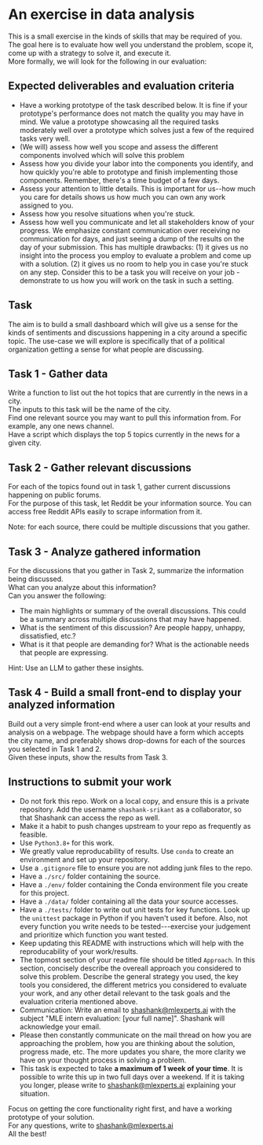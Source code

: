 # An exercise in data analysis

This is a small exercise in the kinds of skills that may be required of you.  
The goal here is to evaluate how well you understand the problem, scope it, come up with a strategy to solve it, and execute it.  
More formally, we will look for the following in our evaluation:

## Expected deliverables and evaluation criteria
- Have a working prototype of the task described below. It is fine if your prototype's performance does not match the quality you may have in mind. We value a prototype showcasing all the required tasks moderately well over a prototype which solves just a few of the required tasks very well.
- (We will) assess how well you scope and assess the different components involved which will solve this problem
- Assess how you divide your labor into the components you identify, and how quickly you're able to prototype and finish implementing those components. Remember, there's a time budget of a few days.
- Assess your attention to little details. This is important for us--how much you care for details shows us how much you can own any work assigned to you.
- Assess how you resolve situations when you're stuck.
- Assess how well you communicate and let all stakeholders know of your progress. We emphasize constant communication over receiving no communication for days, and just seeing a dump of the results on the day of your submission. This has multiple drawbacks: (1) it gives us no insight into the process you employ to evaluate a problem and come up with a solution. (2) it gives us no room to help you in case you're stuck on any step. Consider this to be a task you will receive on your job - demonstrate to us how you will work on the task in such a setting.

## Task
The aim is to build a small dashboard which will give us a sense for the kinds of sentiments and discussions happening in a city around a specific topic.
The use-case we will explore is specifically that of a political organization getting a sense for what people are discussing.

## Task 1 - Gather data
Write a function to list out the hot topics that are currently in the news in a city.  
The inputs to this task will be the name of the city.  
Find one relevant source you may want to pull this information from. For example, any one news channel.  
Have a script which displays the top 5 topics currently in the news for a given city.

## Task 2 - Gather relevant discussions
For each of the topics found out in task 1, gather current discussions happening on public forums.  
For the purpose of this task, let Reddit be your information source. You can access free Reddit APIs easily to scrape information from it.  

Note: for each source, there could be multiple discussions that you gather.

## Task 3 - Analyze gathered information
For the discussions that you gather in Task 2, summarize the information being discussed.  
What can you analyze about this information?  
Can you answer the following:
- The main highlights or summary of the overall discussions. This could be a summary across multiple discussions that may have happened.
- What is the sentiment of this discussion? Are people happy, unhappy, dissatisfied, etc.?
- What is it that people are demanding for? What is the actionable needs that people are expressing.

Hint: Use an LLM to gather these insights.

## Task 4 - Build a small front-end to display your analyzed information
Build out a very simple front-end where a user can look at your results and analysis on a webpage.
The webpage should have a form which accepts the city name, and preferably shows drop-downs for each of the sources you selected in Task 1 and 2.  
Given these inputs, show the results from Task 3.

## Instructions to submit your work
- Do not fork this repo. Work on a local copy, and ensure this is a private repository. Add the username `shashank-srikant` as a collaborator, so that Shashank can access the repo as well.
- Make it a habit to push changes upstream to your repo as frequently as feasible.
- Use `Python3.8+` for this work.
- We greatly value reproducability of results. Use `conda` to create an environment and set up your repository. 
- Use a `.gitignore` file to ensure you are not adding junk files to the repo.
- Have a `./src/` folder containing the source.
- Have a `./env/` folder containing the Conda environment file you create for this project.
- Have a `./data/` folder containing all the data your source accesses.
- Have a `./tests/` folder to write out unit tests for key functions. Look up the `unittest` package in Python if you haven't used it before. Also, not every function you write needs to be tested---exercise your judgement and prioritize which function you want tested.
- Keep updating this README with instructions which will help with the reproducability of your work/results.  
- The topmost section of your readme file should be titled `Approach`. In this section, concisely describe the overeall approach you considered to solve this problem. Describe the general strategy you used, the key tools you considered, the different metrics you considered to evaluate your work, and any other detail relevant to the task goals and the evaluation criteria mentioned above.
- Communication: Write an email to shashank@mlexperts.ai with the subject "MLE intern evaluation: \[your full name\]". Shashank will acknowledge your email.
- Please then constantly communicate on the mail thread on how you are approaching the problem, how you are thinking about the solution, progress made, etc. The more updates you share, the more clarity we have on your thought process in solving a problem.
- This task is expected to take **a maximum of 1 week of your time**. It is possible to write this up in two full days over a weekend. If it is taking you longer, please write to shashank@mlexperts.ai explaining your situation.
  
Focus on getting the core functionality right first, and have a working prototype of your solution.  
For any questions, write to shashank@mlexperts.ai  
All the best!
